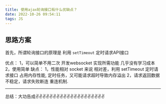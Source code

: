 ```yaml
---
title: 使用ajax轮询接口有什么优缺点？
date: 2022-10-26 09:54:11
tags: JS
---
```


<meta name="referrer" content="no-referrer"/>

## 思路方案

首先，所谓轮询接口的原理是 利用 `setTimeout` 定时请求API接口

优点：
1，可以简单不用二次 开发websocket 实现所需功能 几乎没有学习成本
2，使用简单
缺点：
1，性能相对 socket 来说 相对差，利用 setTimeout 定时请求接口 占用内存性能, 定时任务，又可能请求超时导致内存溢出
2，请求返回数据不稳定，请求失败断连 重连机制.

---
总结：大功告成✌️✌️✌️✌️✌️✌️✌️✌️✌️✌️✌️✌️✌️✌️✌️✌️✌️✌️✌️✌️
